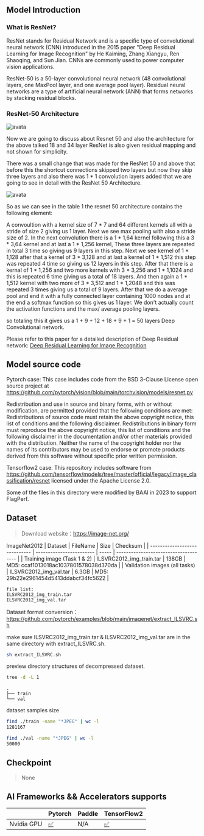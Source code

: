 
## Model Introduction
### What is ResNet?
ResNet stands for Residual Network and is a specific type of convolutional neural network (CNN) introduced in the 2015 paper "Deep Residual Learning for Image Recognition" by He Kaiming, Zhang Xiangyu, Ren Shaoqing, and Sun Jian. CNNs are commonly used to power computer vision applications.

ResNet-50 is a 50-layer convolutional neural network (48 convolutional layers, one MaxPool layer, and one average pool layer). Residual neural networks are a type of artificial neural network (ANN) that forms networks by stacking residual blocks.


### ResNet-50 Architecture
![avata](https://iq.opengenus.org/content/images/2020/03/Screenshot-from-2020-03-20-15-49-54.png)

Now we are going to discuss about Resnet 50 and also the architecture for the above talked 18 and 34 layer ResNet is also given residual mapping and not shown for simplicity.

There was a small change that was made for the ResNet 50 and above that before this the shortcut connections skipped two layers but now they skip three layers and also there was 1 * 1 convolution layers added that we are going to see in detail with the ResNet 50 Architecture.

![avata](https://iq.opengenus.org/content/images/2020/03/Screenshot-from-2020-03-20-15-56-22.png)


So as we can see in the table 1 the resnet 50 architecture contains the following element:

A convoultion with a kernel size of 7 * 7 and 64 different kernels all with a stride of size 2 giving us 1 layer.
Next we see max pooling with also a stride size of 2.
In the next convolution there is a 1 * 1,64 kernel following this a 3 * 3,64 kernel and at last a 1 * 1,256 kernel, These three layers are repeated in total 3 time so giving us 9 layers in this step.
Next we see kernel of 1 * 1,128 after that a kernel of 3 * 3,128 and at last a kernel of 1 * 1,512 this step was repeated 4 time so giving us 12 layers in this step.
After that there is a kernal of 1 * 1,256 and two more kernels with 3 * 3,256 and 1 * 1,1024 and this is repeated 6 time giving us a total of 18 layers.
And then again a 1 * 1,512 kernel with two more of 3 * 3,512 and 1 * 1,2048 and this was repeated 3 times giving us a total of 9 layers.
After that we do a average pool and end it with a fully connected layer containing 1000 nodes and at the end a softmax function so this gives us 1 layer.
We don't actually count the activation functions and the max/ average pooling layers.

so totaling this it gives us a 1 + 9 + 12 + 18 + 9 + 1 = 50 layers Deep Convolutional network.



Please refer to this paper for a detailed description of Deep Residual network:
[Deep Residual Learning for Image Recognition](https://arxiv.org/abs/1512.03385)






## Model source code
Pytorch case:
This case includes code from the BSD 3-Clause License open source project at https://github.com/pytorch/vision/blob/main/torchvision/models/resnet.py

Redistribution and use in source and binary forms, with or without modification, are permitted provided that the following conditions are met:
Redistributions of source code must retain the above copyright notice, this list of conditions and the following disclaimer.
Redistributions in binary form must reproduce the above copyright notice, this list of conditions and the following disclaimer in the documentation and/or other materials provided with the distribution.
Neither the name of the copyright holder nor the names of its contributors may be used to endorse or promote products derived from this software without specific prior written permission.

Tensorflow2 case:
This repository includes software from https://github.com/tensorflow/models/tree/master/official/legacy/image_classification/resnet
licensed under the Apache License 2.0.

Some of the files in this directory were modified by BAAI in 2023 to support FlagPerf.

## Dataset

> Download website：https://image-net.org/

ImageNet2012
| Dataset                       | FileName                 | Size  | Checksum                              |
| ----------------------------- | ------------------------ | ----- | ------------------------------------- |
| Training image (Task 1 & 2)   | ILSVRC2012_img_train.tar | 138GB | MD5: ccaf1013018ac1037801578038d370da |
| Validation images (all tasks) | ILSVRC2012_img_val.tar   | 6.3GB | MD5: 29b22e2961454d5413ddabcf34fc5622 |
```
file list:
ILSVRC2012_img_train.tar
ILSVRC2012_img_val.tar
```

Dataset format conversion：
https://github.com/pytorch/examples/blob/main/imagenet/extract_ILSVRC.sh

make sure ILSVRC2012_img_train.tar & ILSVRC2012_img_val.tar are in the same directory with extract_ILSVRC.sh.
```bash
sh extract_ILSVRC.sh
```

preview directory structures of decompressed dataset.

```bash
tree -d -L 1
```

```
.
├── train
└── val
```
dataset samples size

```bash
find ./train -name "*JPEG" | wc -l
1281167
```
```bash
find ./val -name "*JPEG" | wc -l
50000
```

## Checkpoint
> None

## AI Frameworks && Accelerators supports

|            | Pytorch | Paddle | TensorFlow2 |
| ---------- | ------- | ------ | ----------- |
| Nvidia GPU | [✅](../../nvidia/resnet50-pytorch/README.md)       | N/A    | [✅](./tensorflow2/README.md)       |
